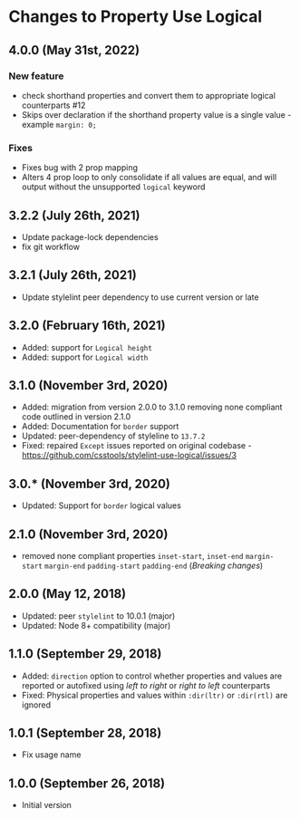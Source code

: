 # Changes to Property Use Logical

## 4.0.0 (May 31st, 2022)

  ### New feature
  - check shorthand properties and convert them to appropriate logical counterparts #12
  - Skips over declaration if the shorthand property value is a single value - example `margin: 0;`

  ### Fixes
  - Fixes bug with 2 prop mapping
  - Alters 4 prop loop to only consolidate if all values are equal, and will output without the unsupported `logical` keyword

## 3.2.2 (July 26th, 2021)

- Update package-lock dependencies
- fix git workflow

## 3.2.1 (July 26th, 2021)

- Update stylelint peer dependency to use current version or late

## 3.2.0 (February 16th, 2021)

- Added: support for `Logical height`
- Added: support for `Logical width`

## 3.1.0 (November 3rd, 2020)

- Added: migration from version 2.0.0  to 3.1.0 removing none compliant code outlined in version 2.1.0
- Added: Documentation for `border` support
- Updated: peer-dependency of styleline to `13.7.2`
- Fixed: repaired `Except` issues reported on original codebase - https://github.com/csstools/stylelint-use-logical/issues/3

## 3.0.* (November 3rd, 2020)

- Updated: Support for `border` logical values


## 2.1.0 (November 3rd, 2020)

- removed none compliant properties `inset-start`, `inset-end` `margin-start` `margin-end` `padding-start` `padding-end` (*Breaking changes*)

## 2.0.0 (May 12, 2018)

- Updated: peer `stylelint` to 10.0.1 (major)
- Updated: Node 8+ compatibility (major)

## 1.1.0 (September 29, 2018)

- Added: `direction` option to control whether properties and values are
  reported or autofixed using _left to right_ or _right to left_ counterparts
- Fixed: Physical properties and values within `:dir(ltr)` or `:dir(rtl)` are
  ignored

## 1.0.1 (September 28, 2018)

- Fix usage name

## 1.0.0 (September 26, 2018)

- Initial version
